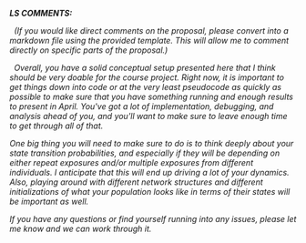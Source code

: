 __*LS COMMENTS:*__

&nbsp;
*(If you would like direct comments on the proposal, please convert into a markdown file using the provided template. This will allow me to comment directly on specific parts of the proposal.)*

&nbsp;
*Overall, you have a solid conceptual setup presented here that I think should be very doable for the course project. Right now, it is important to get things down into code or at the very least pseudocode as quickly as possible to make sure that you have something running and enough results to present in April. You've got a lot of implementation, debugging, and analysis ahead of you, and you'll want to make sure to leave enough time to get through all of that.*

*One big thing you will need to make sure to do is to think deeply about your state transition probabilities, and especially if they will be depending on either repeat exposures and/or multiple exposures from different individuals. I anticipate that this will end up driving a lot of your dynamics. Also, playing around with different network structures and different initializations of what your population looks like in terms of their states will be important as well.*

*If you have any questions or find yourself running into any issues, please let me know and we can work through it.*
